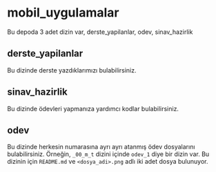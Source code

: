 # mobil_uygulamalar

Bu depoda 3 adet dizin var, derste_yapilanlar, odev, sinav_hazirlik

## derste_yapilanlar
Bu dizinde derste yazdıklarımızı bulabilirsiniz.

## sinav_hazirlik
Bu dizinde ödevleri yapmanıza yardımcı kodlar bulabilirsiniz.

## odev
Bu dizinde herkesin numarasına ayrı ayrı atanmış ödev dosyalarını bulabilirsiniz.
Örneğin, `_00_m_t` dizini içinde `odev_1` diye bir dizin var. 
Bu dizinin için `README.md` ve `<dosya_adi>.png` adlı iki adet dosya bulunuyor. 
